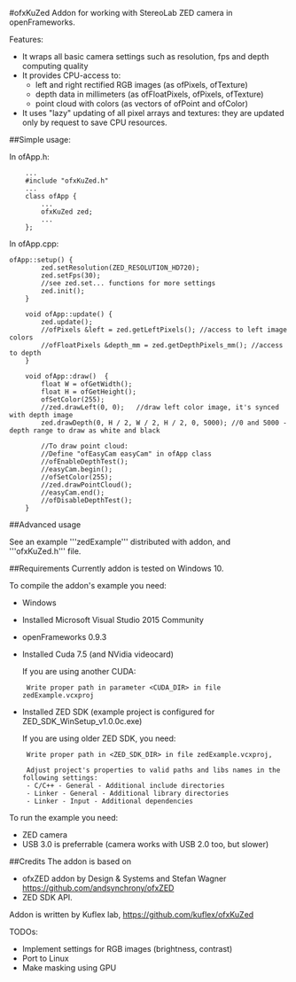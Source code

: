 #ofxKuZed
Addon for working with StereoLab ZED camera in openFrameworks.

Features:
* It wraps all basic camera settings such as resolution, fps and depth computing quality
* It provides CPU-access to: 
  - left and right rectified RGB images (as ofPixels, ofTexture)
  - depth data in millimeters (as ofFloatPixels, ofPixels, ofTexture)
  - point cloud with colors (as vectors of ofPoint and ofColor)
* It uses "lazy" updating of all pixel arrays and textures: they are updated only by request to save CPU resources.

##Simple usage:

In ofApp.h:
```
	...
	#include "ofxKuZed.h"
	...
	class ofApp {
		...
		ofxKuZed zed;
		...
	};
```

In ofApp.cpp:
```
ofApp::setup() {
		zed.setResolution(ZED_RESOLUTION_HD720);
		zed.setFps(30);			
		//see zed.set... functions for more settings
		zed.init();
	}

	void ofApp::update() {
		zed.update();
		//ofPixels &left = zed.getLeftPixels();	//access to left image colors
		//ofFloatPixels &depth_mm = zed.getDepthPixels_mm(); //access to depth
	}

	void ofApp::draw()	{
		float W = ofGetWidth();
		float H = ofGetHeight();
		ofSetColor(255);
		//zed.drawLeft(0, 0);	//draw left color image, it's synced with depth image
		zed.drawDepth(0, H / 2, W / 2, H / 2, 0, 5000);	//0 and 5000 - depth range to draw as white and black

		//To draw point cloud: 
		//Define "ofEasyCam easyCam" in ofApp class
		//ofEnableDepthTest();
		//easyCam.begin();
		//ofSetColor(255);
		//zed.drawPointCloud();
		//easyCam.end();
		//ofDisableDepthTest();
	}
```

##Advanced usage

See an example '''zedExample''' distributed with addon, and '''ofxKuZed.h''' file.

##Requirements
Currently addon is tested on Windows 10.

To compile the addon's example you need:
* Windows
* Installed Microsoft Visual Studio 2015 Community
* openFrameworks 0.9.3

* Installed Cuda 7.5 (and NVidia videocard)

   If you are using another CUDA:
   
       Write proper path in parameter <CUDA_DIR> in file zedExample.vcxproj

* Installed ZED SDK (example project is configured for ZED_SDK_WinSetup_v1.0.0c.exe)

   If you are using older ZED SDK, you need:
   
       Write proper path in <ZED_SDK_DIR> in file zedExample.vcxproj,
   
       Adjust project's properties to valid paths and libs names in the following settings:
       - C/C++ - General - Additional include directories
	   - Linker - General - Additional library directories
	   - Linker - Input - Additional dependencies

To run the example you need:
* ZED camera
* USB 3.0 is preferrable (camera works with USB 2.0 too, but slower)


##Credits
The addon is based on 
* ofxZED addon by Design & Systems and Stefan Wagner https://github.com/andsynchrony/ofxZED
* ZED SDK API.

Addon is written by Kuflex lab, https://github.com/kuflex/ofxKuZed

TODOs: 
* Implement settings for RGB images (brightness, contrast)
* Port to Linux
* Make masking using GPU
